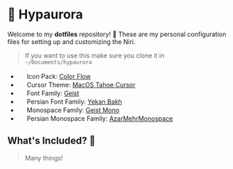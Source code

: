 # 🌌 Hypaurora

Welcome to my **dotfiles** repository! 🎉 These are my personal configuration files for setting up and customizing the Niri.

> If you want to use this make sure you clone it in `~/Documents/hypaurora`

- <img src="https://cdn-icons-png.flaticon.com/512/8377/8377415.png " width="16" height="16"> Icon Pack: [Color Flow](https://www.gnome-look.org/p/2239645)
- <img src="https://cdn-icons-png.flaticon.com/512/8373/8373711.png" width="16" height="16"> Cursor Theme: [MacOS Tahoe Cursor](https://www.gnome-look.org/p/2300466)
- <img src="https://cdn-icons-png.flaticon.com/512/18469/18469504.png" width="16" height="16"> Font Family: [Geist](https://vercel.com/font)
- <img src="https://cdn-icons-png.flaticon.com/512/11145/11145039.png" width="16" height="16"> Persian Font Family: [Yekan Bakh](https://fontiran.com/fonts/yekan-bakh)
- <img src="https://cdn-icons-png.flaticon.com/512/17379/17379046.png" width="16" height="16"> Monospace Family: [Geist Mono](https://vercel.com/font)
- <img src="https://cdn-icons-png.flaticon.com/512/3680/3680225.png" width="16" height="16"> Persian Monospace Family: [AzarMehrMonospace](https://befonts.com/azarmehr-monospaced-font-duo.html)

## What's Included? 🤔

> Many things!
